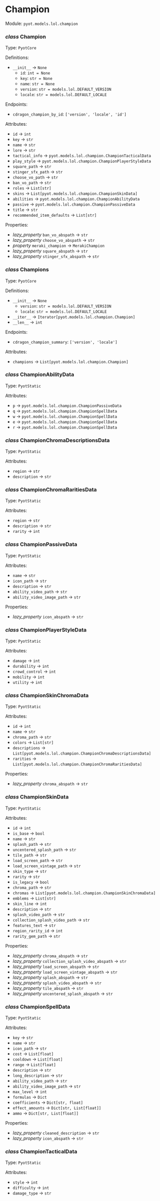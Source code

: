 # Champion 

Module: `pyot.models.lol.champion` 

### _class_ Champion

Type: `PyotCore` 

Definitions: 
* `__init__` -> `None` 
  * `id`: `int = None` 
  * `key`: `str = None` 
  * `name`: `str = None` 
  * `version`: `str = models.lol.DEFAULT_VERSION` 
  * `locale`: `str = models.lol.DEFAULT_LOCALE` 

Endpoints: 
* `cdragon_champion_by_id`: `['version', 'locale', 'id']` 

Attributes: 
* `id` -> `int` 
* `key` -> `str` 
* `name` -> `str` 
* `lore` -> `str` 
* `tactical_info` -> `pyot.models.lol.champion.ChampionTacticalData` 
* `play_style` -> `pyot.models.lol.champion.ChampionPlayerStyleData` 
* `square_path` -> `str` 
* `stinger_sfx_path` -> `str` 
* `choose_vo_path` -> `str` 
* `ban_vo_path` -> `str` 
* `roles` -> `List[str]` 
* `skins` -> `List[pyot.models.lol.champion.ChampionSkinData]` 
* `abilities` -> `pyot.models.lol.champion.ChampionAbilityData` 
* `passive` -> `pyot.models.lol.champion.ChampionPassiveData` 
* `title` -> `str` 
* `recommended_item_defaults` -> `List[str]` 

Properties: 
* _lazy_property_ `ban_vo_abspath` -> `str` 
* _lazy_property_ `choose_vo_abspath` -> `str` 
* _property_ `meraki_champion` -> `MerakiChampion` 
* _lazy_property_ `square_abspath` -> `str` 
* _lazy_property_ `stinger_sfx_abspath` -> `str` 


### _class_ Champions

Type: `PyotCore` 

Definitions: 
* `__init__` -> `None` 
  * `version`: `str = models.lol.DEFAULT_VERSION` 
  * `locale`: `str = models.lol.DEFAULT_LOCALE` 
* `__iter__` -> `Iterator[pyot.models.lol.champion.Champion]` 
* `__len__` -> `int` 

Endpoints: 
* `cdragon_champion_summary`: `['version', 'locale']` 

Attributes: 
* `champions` -> `List[pyot.models.lol.champion.Champion]` 


### _class_ ChampionAbilityData

Type: `PyotStatic` 

Attributes: 
* `p` -> `pyot.models.lol.champion.ChampionPassiveData` 
* `q` -> `pyot.models.lol.champion.ChampionSpellData` 
* `w` -> `pyot.models.lol.champion.ChampionSpellData` 
* `e` -> `pyot.models.lol.champion.ChampionSpellData` 
* `r` -> `pyot.models.lol.champion.ChampionSpellData` 


### _class_ ChampionChromaDescriptionsData

Type: `PyotStatic` 

Attributes: 
* `region` -> `str` 
* `description` -> `str` 


### _class_ ChampionChromaRaritiesData

Type: `PyotStatic` 

Attributes: 
* `region` -> `str` 
* `description` -> `str` 
* `rarity` -> `int` 


### _class_ ChampionPassiveData

Type: `PyotStatic` 

Attributes: 
* `name` -> `str` 
* `icon_path` -> `str` 
* `description` -> `str` 
* `ability_video_path` -> `str` 
* `ability_video_image_path` -> `str` 

Properties: 
* _lazy_property_ `icon_abspath` -> `str` 


### _class_ ChampionPlayerStyleData

Type: `PyotStatic` 

Attributes: 
* `damage` -> `int` 
* `durability` -> `int` 
* `crowd_control` -> `int` 
* `mobility` -> `int` 
* `utility` -> `int` 


### _class_ ChampionSkinChromaData

Type: `PyotStatic` 

Attributes: 
* `id` -> `int` 
* `name` -> `str` 
* `chroma_path` -> `str` 
* `colors` -> `List[str]` 
* `descriptions` -> `List[pyot.models.lol.champion.ChampionChromaDescriptionsData]` 
* `rarities` -> `List[pyot.models.lol.champion.ChampionChromaRaritiesData]` 

Properties: 
* _lazy_property_ `chroma_abspath` -> `str` 


### _class_ ChampionSkinData

Type: `PyotStatic` 

Attributes: 
* `id` -> `int` 
* `is_base` -> `bool` 
* `name` -> `str` 
* `splash_path` -> `str` 
* `uncentered_splash_path` -> `str` 
* `tile_path` -> `str` 
* `load_screen_path` -> `str` 
* `load_screen_vintage_path` -> `str` 
* `skin_type` -> `str` 
* `rarity` -> `str` 
* `is_legacy` -> `bool` 
* `chroma_path` -> `str` 
* `chromas` -> `List[pyot.models.lol.champion.ChampionSkinChromaData]` 
* `emblems` -> `List[str]` 
* `skin_line` -> `int` 
* `description` -> `str` 
* `splash_video_path` -> `str` 
* `collection_splash_video_path` -> `str` 
* `features_text` -> `str` 
* `region_rarity_id` -> `int` 
* `rarity_gem_path` -> `str` 

Properties: 
* _lazy_property_ `chroma_abspath` -> `str` 
* _lazy_property_ `collection_splash_video_abspath` -> `str` 
* _lazy_property_ `load_screen_abspath` -> `str` 
* _lazy_property_ `load_screen_vintage_abspath` -> `str` 
* _lazy_property_ `splash_abspath` -> `str` 
* _lazy_property_ `splash_video_abspath` -> `str` 
* _lazy_property_ `tile_abspath` -> `str` 
* _lazy_property_ `uncentered_splash_abspath` -> `str` 


### _class_ ChampionSpellData

Type: `PyotStatic` 

Attributes: 
* `key` -> `str` 
* `name` -> `str` 
* `icon_path` -> `str` 
* `cost` -> `List[float]` 
* `cooldown` -> `List[float]` 
* `range` -> `List[float]` 
* `description` -> `str` 
* `long_description` -> `str` 
* `ability_video_path` -> `str` 
* `ability_video_image_path` -> `str` 
* `max_level` -> `int` 
* `formulas` -> `Dict` 
* `coefficients` -> `Dict[str, float]` 
* `effect_amounts` -> `Dict[str, List[float]]` 
* `ammo` -> `Dict[str, List[float]]` 

Properties: 
* _lazy_property_ `cleaned_description` -> `str` 
* _lazy_property_ `icon_abspath` -> `str` 


### _class_ ChampionTacticalData

Type: `PyotStatic` 

Attributes: 
* `style` -> `int` 
* `difficulty` -> `int` 
* `damage_type` -> `str` 



